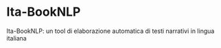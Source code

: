 # Ita-BookNLP
Ita-BookNLP: un tool di elaborazione automatica di testi narrativi in lingua italiana
